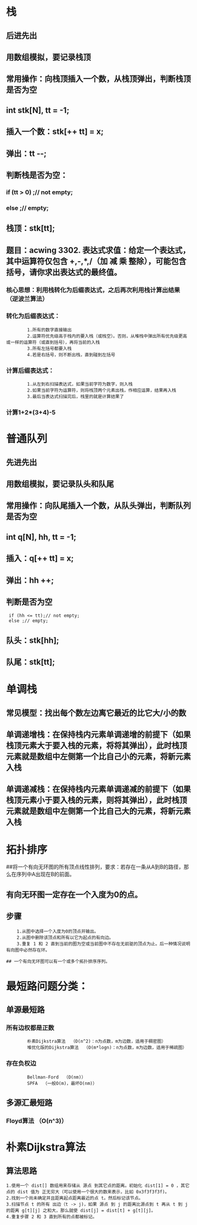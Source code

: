 # 栈
## 后进先出
    
   ## 用数组模拟，要记录栈顶
    
   ## 常用操作：向栈顶插入一个数，从栈顶弹出，判断栈顶是否为空
    
   ## int stk[N], tt = -1;
    
   ## 插入一个数：stk[++ tt] = x;
   ## 弹出：tt --;
    
   ## 判断栈是否为空：
   ###  if (tt > 0) ;// not empty;
   ###  else ;// empty;
   ## 栈顶：stk[tt];
   ## 题目：acwing 3302. 表达式求值：给定一个表达式，其中运算符仅包含 +,-,*,/（加 减 乘 整除），可能包含括号，请你求出表达式的最终值。
   ###  核心思想：利用栈转化为后缀表达式，之后再次利用栈计算出结果（逆波兰算法）
   ###  转化为后缀表达式：
            1.所有的数字直接输出
            2.运算符优先级高于栈内的要入栈（或栈空）。否则，从堆栈中弹出所有优先级更高或一样的运算符（或直到括号），再将当前的入栈
            3.所有左括号都要入栈
            4.若是右括号，则不断出栈，直到碰到左括号

   ###  计算后缀表达式：
            1.从左到右扫描表达式，如果当前字符为数字，则入栈
            2.如果当前字符为运算符，则将栈顶两个元素出栈，作相应运算，结果再入栈
            3.最后当表达式扫描完后，栈里的就是计算结果了

   ###   计算1+2*(3+4)-5


# 普通队列

   ## 先进先出
   ## 用数组模拟，要记录队头和队尾
    
   ## 常用操作：向队尾插入一个数，从队头弹出，判断队列是否为空
    
   ## int q[N], hh, tt = -1;
    
   ## 插入：q[++ tt] = x;
   ## 弹出：hh ++;
    
   ## 判断是否为空
     if (hh <= tt);// not empty;
     else ;// empty;

   ## 队头：stk[hh];
   ## 队尾：stk[tt];

# 单调栈

   ## 常见模型：找出每个数左边离它最近的比它大/小的数
    
   ## 单调递增栈：在保持栈内元素单调递增的前提下（如果栈顶元素大于要入栈的元素，将将其弹出），此时栈顶元素就是数组中左侧第一个比自己小的元素，将新元素入栈
    
   ## 单调递减栈：在保持栈内元素单调递减的前提下（如果栈顶元素小于要入栈的元素，则将其弹出），此时栈顶元素就是数组中左侧第一个比自己大的元素，将新元素入栈

# 拓扑排序
  ##将一个有向无环图的所有顶点线性排列，要求：若存在一条从A到B的路径，那么在序列中A出现在B的前面。
  ## 有向无环图一定存在一个入度为0的点。
   ## 步骤
        1.从图中选择一个入度为0的顶点并输出。
        2.从图中删除该顶点和所有以它为起点的有向边。
        3.重复 1 和 2 直到当前的图为空或当前图中不存在无前驱的顶点为止。后一种情况说明有向图中必然存在环。

    ## 一个有向无环图可以有一个或多个拓扑排序序列。

# 最短路问题分类：
  ## 单源最短路
  ### 所有边权都是正数
            朴素Dijkstra算法  （O(n^2)：n为点数，m为边数，适用于稠密图）
            堆优化版的Dijkstra算法  （O(m*logn)：n为点数，m为边数，适用于稀疏图）
 ### 存在负权边
            Bellman-Ford  （O(nm)）
            SPFA  （一般O(m)，最坏O(nm)）


  ## 多源汇最短路
  ### Floyd算法  （O(n^3)）


# 朴素Dijkstra算法
   ## 算法思路
    1.使用一个 dist[] 数组用来存储从 源点 到其它点的距离。初始化 dist[1] = 0 ，其它点的 dist 值为 正无穷大（可以使用一个很大的数来表示，比如 0x3f3f3f3f)。
    2.找到一个尚未确定并且距离起点距离最近的点 t。然后标记该节点。
    3.扫描节点 t 的所有 出边（t -> j)，如果 源点 到 j 的距离比源点到 t 再从 t 到 j 的距离 g[t][j] 之和大，那么就使 dist[j] = dist[t] + g[t][j]。
    4.重复步骤 2 和 3 直到所有的点都被标记。


